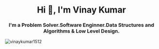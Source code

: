 <h1 align="center">Hi 👋, I'm Vinay Kumar</h1>
<h3 align="center">I'm a Problem Solver.Software Enginner.Data Structures and Algorithms & Low Level Design.</h3>

<p align="left"> <img src="https://komarev.com/ghpvc/?username=vinaykumar1512&label=Profile%20views&color=0e75b6&style=flat" alt="vinaykumar1512" /> </p>
